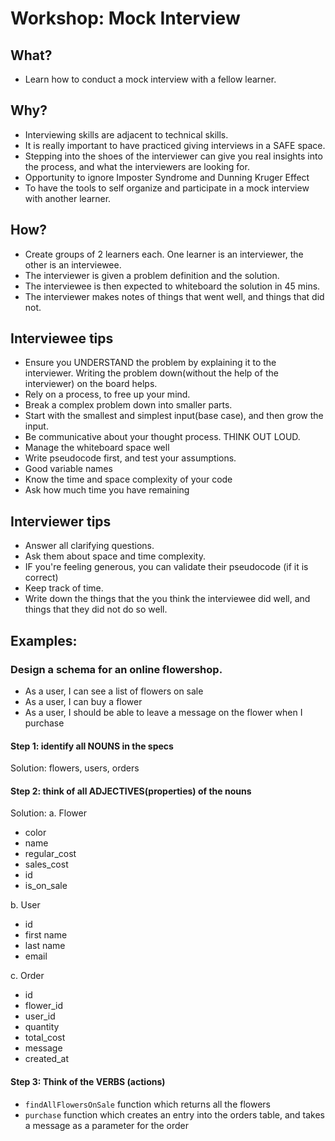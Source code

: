 # Workshop: Mock Interview

## What?
- Learn how to conduct a mock interview with a fellow learner.

## Why?
- Interviewing skills are adjacent to technical skills.
- It is really important to have practiced giving interviews in a SAFE space.
- Stepping into the shoes of the interviewer can give you real insights into the process, and what the interviewers are looking for.
- Opportunity to ignore Imposter Syndrome and Dunning Kruger Effect
- To have the tools to self organize and participate in a mock interview with another learner.

## How?
- Create groups of 2 learners each. One learner is an interviewer, the other is an interviewee.
- The interviewer is given a problem definition and the solution.
- The interviewee is then expected to whiteboard the solution in 45 mins.
- The interviewer makes notes of things that went well, and things that did not.

## Interviewee tips
- Ensure you UNDERSTAND the problem by explaining it to the interviewer. Writing the problem down(without the help of the interviewer) on the board helps.
- Rely on a process, to free up your mind.
- Break a complex problem down into smaller parts.
- Start with the smallest and simplest input(base case), and then grow the input.
- Be communicative about your thought process. THINK OUT LOUD.
- Manage the whiteboard space well
- Write pseudocode first, and test your assumptions.
- Good variable names
- Know the time and space complexity of your code
- Ask how much time you have remaining

## Interviewer tips
- Answer all clarifying questions.
- Ask them about space and time complexity.
- IF you're feeling generous, you can validate their pseudocode (if it is correct)
- Keep track of time.
- Write down the things that the you think the interviewee did well, and things that they did not do so well.

## Examples: 

### Design a schema for an online flowershop.
- As a user, I can see a list of flowers on sale
- As a user, I can buy a flower
- As a user, I should be able to leave a message on the flower when I purchase

#### Step 1: identify all NOUNS in the specs
Solution: flowers, users, orders

#### Step 2: think of all ADJECTIVES(properties) of the nouns
Solution:
 a. Flower
 - color
 - name
 - regular_cost
 - sales_cost
 - id
 - is_on_sale


 b. User
 - id
 - first name
 - last name
 - email

 c. Order
 - id
 - flower_id
 - user_id
 - quantity
 - total_cost
 - message
 - created_at

#### Step 3: Think of the VERBS (actions)
- `findAllFlowersOnSale` function which returns all the flowers
- `purchase` function which creates an entry into the orders table, and takes a message as a parameter for the order


